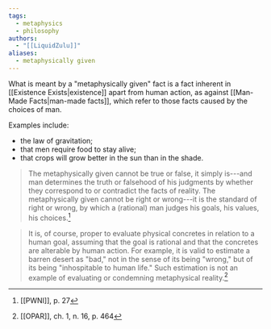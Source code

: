 ```yaml
---
tags:
  - metaphysics
  - philosophy
authors:
  - "[[LiquidZulu]]"
aliases:
  - metaphysically given
---
```

What is meant by a "metaphysically given" fact is a fact inherent in [[Existence Exists|existence]] apart from human action, as against [[Man-Made Facts|man-made facts]], which refer to those facts caused by the choices of man.

Examples include:
- the law of gravitation;
- that men require food to stay alive;
- that crops will grow better in the sun than in the shade.

>The metaphysically given cannot be true or false, it simply is---and man determines the truth or falsehood of his judgments by whether they correspond to or contradict the facts of reality. The metaphysically given cannot be right or wrong---it is the standard of right or wrong, by which a (rational) man judges his goals, his values, his choices.[^1]

> It is, of course, proper to evaluate physical concretes in relation to a human goal, assuming that the goal is rational and that the concretes are alterable by human action. For example, it is valid to estimate a barren desert as "bad," not in the sense of its being "wrong," but of its being "inhospitable to human life." Such estimation is not an example of evaluating or condemning metaphysical reality.[^2]

[^1]: [[PWNI]], p. 27
[^2]: [[OPAR]], ch. 1, n. 16, p. 464